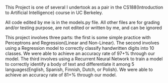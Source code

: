 This Project is one of several I undertook as a pair in the CS188(Introduction to Artificial Intelligence) course in UC Berkeley.

All code edited by me is in the models.py file. All other files are for grading and/or testing purpose, are not edited or written by me, and can be ignored

This project involves three parts: the first is  some simple practice with Perceptrons and Regression(Linear and Non-Linear). 
The second involves using a Regression model to correctly classify handwritten digits into 10 classes. We were able to achieve an accuracy rate of 97+% through our model.
The third involves using a Recurrent Neural Network to train a model to correctly identify a body of text and differentiate it among 5 languages(English, Spanish, Finnish, Dutch, or Polish). 
We were able to achieve an accuracy rate of 81+% through our model.
